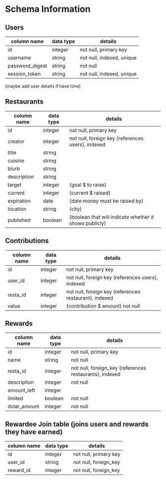 # Schema Information

## Users
column name     | data type | details
----------------|-----------|-----------------------
id              | integer   | not null, primary key
username        | string    | not null, indexed, unique
password_digest | string    | not null
session_token   | string    | not null, indexed, unique
(maybe add user details if have time)

## Restaurants
column name | data type | details
------------|-----------|-----------------------
id          | integer   | not null, primary key
creator     | integer   | not null, foreign key (references users), indexed
title       | string    |
cuisine     | string    |
blurb       | string    |
description | string    |
target      | integer   | (goal $ to raise)
current     | integer   | (current $ raised)
expiration  | date      | (date money must be raised by)
location    | string    | (city)
published   | boolean   | (boolean that will indicate whether it shows publicly)


## Contributions
column name | data type | details
------------|-----------|-----------------------
id          | integer   | not null, primary key
user_id     | integer   | not null, foreign key (references users), indexed
resta_id    | integer   | not null, foreign key (references restaurant), indexed
value       | integer   | (contribution $ amount) not null

## Rewards
column name | data type | details
------------|-----------|-----------------------
id          | integer   | not null, primary key
name        | string    | not null
resta_id    | integer   | not null, foreign_key (references restaurants), indexed
description | integer   | not null
amount_left | integer   |
limited     | boolean   | not null
dolar_amount| integer   | not null


## Rewardee Join table (joins users and rewards they have earned)
column name | data type | details
------------|-----------|-----------------------
id          | integer   | not null, primary key
user_id     | string    | not null, foreign_key
reward_id   | integer   | not null, foreign_key
